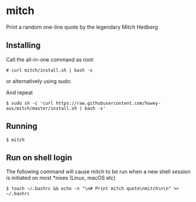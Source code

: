 # mitch

Print a random one-line quote by the legendary Mitch Hedberg

## Installing

Call the all-in-one command as root:

```
# curl mitch/install.sh | bash -s
```

or alternatively using sudo:

And repeat

```
$ sudo sh -c 'curl https://raw.githubusercontent.com/howey-aus/mitch/master/install.sh | bash -s'
```

## Running 

```
$ mitch
```

## Run on shell login

The following command will cause mitch to be run when a new shell session is initiated on most *nixes (Linux, macOS etc)

```
$ touch ~/.bashrc && echo -n "\n# Print mitch quote\nmitch\n\n" >> ~/.bashrc 
```
